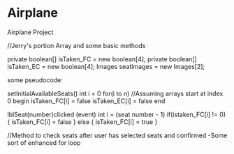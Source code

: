 Airplane
========

Airplane Project

//Jerry's portion Array and some basic methods

private boolean[] isTaken_FC = new boolean[4];
private boolean[] isTaken_EC = new boolean[4];
Images seatImages = new Images[2];

some pseudocode:

setInitialAvailableSeats()
int i = 0
for(i to n) //Assuming arrays start at index 0
  begin
  isTaken_FC[i] = false
  isTaken_EC[i] = false
  end
  

lblSeat(number)clicked (event)
int i = (seat number - 1)
if(istaken_FC[i] != 0)
{
  isTaken_FC[i] = false
}
  else
  {
    isTaken_FC[i] = true
  }
  
  
//Method to check seats after user has selected seats and confirmed
-Some sort of enhanced for loop
